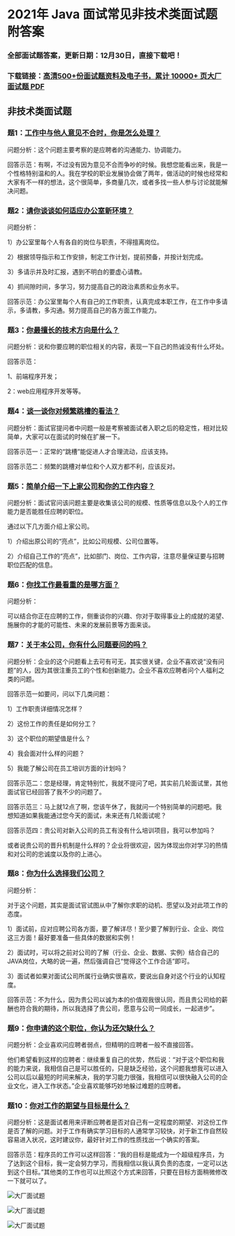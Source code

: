 # 2021年 Java 面试常见非技术类面试题附答案

### 全部面试题答案，更新日期：12月30日，直接下载吧！

### 下载链接：[高清500+份面试题资料及电子书，累计 10000+ 页大厂面试题  PDF](/docs/index.md)

## 非技术类面试题

### 题1：[工作中与他人意见不合时，你是怎么处理？](/docs/非技术类面试题/2021年%20Java%20面试常见非技术类面试题附答案.md#题1工作中与他人意见不合时你是怎么处理)<br/>
问题分析：这个问题主要考察的是应聘者的沟通能力、协调能力。

回答示范：有啊，不过没有因为意见不合而争吵的时候。我想您能看出来，我是一个性格特别温和的人。我在学校的职业发展协会做了两年，做活动的时候也经常和大家有不一样的想法，这个很简单，多商量几次，或者多找一些人参与讨论就能解决问题。

### 题2：[请你谈谈如何适应办公室新环境？](/docs/非技术类面试题/2021年%20Java%20面试常见非技术类面试题附答案.md#题2请你谈谈如何适应办公室新环境)<br/>
问题分析：

1）办公室里每个人有各自的岗位与职责，不得擅离岗位。

2）根据领导指示和工作安排，制定工作计划，提前预备，并按计划完成。

3）多请示并及时汇报，遇到不明白的要虚心请教。

4）抓间隙时间，多学习，努力提高自己的政治素质和业务水平。

回答示范：办公室里每个人有自己的工作职责，认真完成本职工作，在工作中多请示，多请教，多沟通。努力提高自己的各方面工作能力。

### 题3：[你最擅长的技术方向是什么？](/docs/非技术类面试题/2021年%20Java%20面试常见非技术类面试题附答案.md#题3你最擅长的技术方向是什么)<br/>
问题分析：说和你要应聘的职位相关的内容，表现一下自己的热诚没有什么坏处。

回答示范：

1、前端程序开发；

2：web应用程序开发等等。

### 题4：[谈一谈你对频繁跳槽的看法？](/docs/非技术类面试题/2021年%20Java%20面试常见非技术类面试题附答案.md#题4谈一谈你对频繁跳槽的看法)<br/>
问题分析：面试官提问者中问题一般是考察被面试者入职之后的稳定性，相对比较简单，大家可以在面试的时候在扩展一下。

回答示范一：正常的“跳槽”能促进人才合理流动，应该支持。

回答示范二：频繁的跳槽对单位和个人双方都不利，应该反对。

### 题5：[简单介绍一下上家公司和你的工作内容？](/docs/非技术类面试题/2021年%20Java%20面试常见非技术类面试题附答案.md#题5简单介绍一下上家公司和你的工作内容)<br/>
问题分析：面试官问该问题主要是收集该公司的规模、性质等信息以及个人的工作能力是否能胜任应聘的职位。

通过以下几方面介绍上家公司。

1）介绍出原公司的“亮点”，比如公司规模、公司位置等。

2）介绍自己工作的“亮点”，比如部门、岗位、工作内容，注意尽量保证要与招聘职位匹配的信息。

### 题6：[你找工作最看重的是哪方面？](/docs/非技术类面试题/2021年%20Java%20面试常见非技术类面试题附答案.md#题6你找工作最看重的是哪方面)<br/>
问题分析：

可以结合你正在应聘的工作，侧重谈你的兴趣、你对于取得事业上的成就的渴望、施展你的才能的可能性、未来的发展前景等方面来谈。

### 题7：[关于本公司，你有什么问题要问的吗？](/docs/非技术类面试题/2021年%20Java%20面试常见非技术类面试题附答案.md#题7关于本公司你有什么问题要问的吗)<br/>
问题分析：企业的这个问题看上去可有可无，其实很关键，企业不喜欢说“没有问题”的人，因为其很注重员工的个性和创新能力。企业不喜欢应聘者问个人福利之类的问题。

回答示范一如要问，问以下几类问题：

1）工作职责详细情况怎样？

2）这份工作的责任是如何分工？

3）这个职位的期望值是什么？

4）我会面对什么样的问题？

5）我能了解公司在员工培训方面的计划吗？

回答示范二：您是经理，肯定特别忙，我就不提问了吧，其实前几轮面试里，其他面试官已经回答了我不少的问题了。

回答示范三：马上就12点了啊，您该午休了，我就问一个特别简单的问题吧。我想知道如果我能通过您今天的面试，未来还有几轮面试呢？

回答示范四：贵公司对新入公司的员工有没有什么培训项目，我可以参加吗？

或者说贵公司的晋升机制是什么样的？企业将很欢迎，因为体现出你对学习的热情和对公司的忠诚度以及你的上进心。

### 题8：[你为什么选择我们公司？](/docs/非技术类面试题/2021年%20Java%20面试常见非技术类面试题附答案.md#题8你为什么选择我们公司)<br/>
问题分析：

对于这个问题，其实是面试官试图从中了解你求职的动机、愿望以及对此项工作的态度。

1）面试前，应对应聘公司各方面，要了解详尽！至少要了解到行业、企业、岗位这三方面！最好要准备一些具体的数据和实例！

2）面试时，可以将之前对公司的了解（行业、企业、数据、实例）结合自己的JAVA岗位，大略的说一遍，然后强调自己“觉得这个工作合适”即可。

3）面试者如果对面试公司所属行业确实很喜欢，要说出自身对这个行业的认知程度。

回答示范：不为什么，因为贵公司以诚为本的价值观我很认同，而且贵公司给的薪酬也符合我的期待，所以我选择了贵公司，愿意与公司一同成长，一起进步”。

### 题9：[你申请的这个职位，你认为还欠缺什么？](/docs/非技术类面试题/2021年%20Java%20面试常见非技术类面试题附答案.md#题9你申请的这个职位你认为还欠缺什么)<br/>
问题分析：企业喜欢问应聘者弱点，但精明的应聘者一般不直接回答。

他们希望看到这样的应聘者：继续重复自己的优势，然后说：“对于这个职位和我的能力来说，我相信自己是可以胜任的，只是缺乏经验，这个问题我想我可以进入公司以后以最短的时间来解决，我的学习能力很强，我相信可以很快融入公司的企业文化，进入工作状态。”企业喜欢能够巧妙地躲过难题的应聘者。

### 题10：[你对工作的期望与目标是什么？](/docs/非技术类面试题/2021年%20Java%20面试常见非技术类面试题附答案.md#题10你对工作的期望与目标是什么)<br/>
问题分析：这是面试者用来评断应聘者是否对自己有一定程度的期望、对这份工作是否了解的问题。对于工作有确实学习目标的人通常学习较快，对于新工作自然较容易进入状况，这时建议你，最好针对工作的性质找出一个确实的答案。

回答示范：程序员的工作可以这样回答：“我的目标是能成为一个超级程序员，为了达到这个目标，我一定会努力学习，而我相信以我认真负责的态度，一定可以达到这个目标。”其他类的工作也可以比照这个方式来回答，只要在目标方面稍微修改一下就可以了。

![大厂面试题](../../imgs/pages.jpg "Java精选")

![大厂面试题](../../imgs/pdfs.png "Java精选")

![大厂面试题](../../imgs/weixin.png "Java精选")